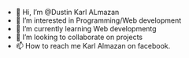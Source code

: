 - 👋 Hi, I’m @Dustin Karl ALmazan
- 👀 I’m interested in Programming/Web development
- 🌱 I’m currently learning Web developmentg
- 💞️ I’m looking to collaborate on projects
- 📫 How to reach me Karl Almazan on facebook.

<!---
KarlCabreros/KarlCabreros is a ✨ special ✨ repository because its `README.md` (this file) appears on your GitHub profile.
You can click the Preview link to take a look at your changes.
--->
